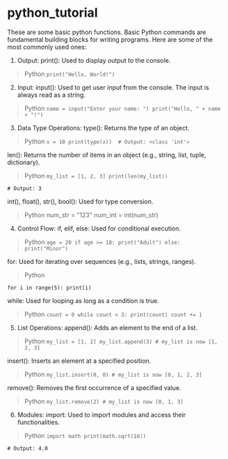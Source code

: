 # python_tutorial
These are some basic python functions. 
Basic Python commands are fundamental building blocks for writing programs. Here are some of the most commonly used ones:
1. Output:
print(): Used to display output to the console.
>Python    ``print("Hello, World!")``
2. Input:
input(): Used to get user input from the console. The input is always read as a string.
>Python 
``name = input("Enter your name: ")
    print("Hello, " + name + "!")``
3. Data Type Operations:
type(): Returns the type of an object.
>Python
    ``x = 10
    print(type(x)) 
    # Output: <class 'int'>``
    
len(): Returns the number of items in an object (e.g., string, list, tuple, dictionary).
>Python
    ``my_list = [1, 2, 3]
    print(len(my_list))`` 
    
    # Output: 3
int(), float(), str(), bool(): Used for type conversion.
>Python
    num_str = "123"
    num_int = int(num_str)
4. Control Flow:
if, elif, else: Used for conditional execution.
>Python
    ``age = 20
    if age >= 18:
        print("Adult")
    else:
        print("Minor")``

for: Used for iterating over sequences (e.g., lists, strings, ranges).
>Python

``for i in range(5):
        print(i)``

while: Used for looping as long as a condition is true. 
>Python
    ``count = 0
    while count < 3:
        print(count)
        count += 1``

5. List Operations:
append(): Adds an element to the end of a list.
>Python
    ``my_list = [1, 2]
    my_list.append(3) # my_list is now [1, 2, 3]``

insert(): Inserts an element at a specified position.
>Python
    ``my_list.insert(0, 0) # my_list is now [0, 1, 2, 3]``

remove(): Removes the first occurrence of a specified value.
>Python
    ``my_list.remove(2) # my_list is now [0, 1, 3]``

6. Modules:
import: Used to import modules and access their functionalities.
>Python
``import math
print(math.sqrt(16))``

``# Output: 4.0``